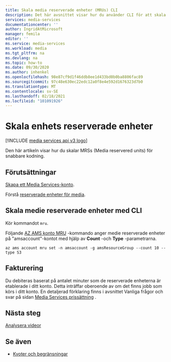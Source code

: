 ```yaml
---
title: Skala media reserverade enheter (MRUs) CLI
description: Det här avsnittet visar hur du använder CLI för att skala medie bearbetning med Azure Media Services.
services: media-services
documentationcenter: ''
author: IngridAtMicrosoft
manager: femila
editor: ''
ms.service: media-services
ms.workload: media
ms.tgt_pltfrm: na
ms.devlang: na
ms.topic: how-to
ms.date: 09/30/2020
ms.author: inhenkel
ms.openlocfilehash: 98e87cf9d1f46ddb8ee1d433bd0b0ba8806fac89
ms.sourcegitcommit: 97c48e630ec22edc12a0f8e4e592d1676323d7b0
ms.translationtype: MT
ms.contentlocale: sv-SE
ms.lasthandoff: 02/18/2021
ms.locfileid: "101091926"
---
```

# <a name="how-to-scale-media-reserved-units"></a>Skala enhets reserverade enheter

[!INCLUDE [media services api v3 logo](./includes/v3-hr.md)]

Den här artikeln visar hur du skalar MRSs (Media reservered units) för snabbare kodning.

## <a name="prerequisites"></a>Förutsättningar

[Skapa ett Media Services-konto](./create-account-howto.md).

Förstå [reserverade enheter för media](concept-media-reserved-units.md).

## <a name="scale-media-reserved-units-with-cli"></a>Skala medie reserverade enheter med CLI

Kör kommandot `mru`.

Följande [AZ AMS konto MRU](/cli/azure/ams/account/mru?view=azure-cli-latest) -kommando anger medie reserverade enheter på "amsaccount"-kontot med hjälp av **Count** -och **Type** -parametrarna.

```azurecli
az ams account mru set -n amsaccount -g amsResourceGroup --count 10 --type S3
```

## <a name="billing"></a>Fakturering

Du debiteras baserat på antalet minuter som de reserverade enheterna är etablerade i ditt konto. Detta inträffar oberoende av om det finns jobb som körs i ditt konto. En detaljerad förklaring finns i avsnittet Vanliga frågor och svar på sidan [Media Services prissättning](https://azure.microsoft.com/pricing/details/media-services/) .   

## <a name="next-step"></a>Nästa steg

[Analysera videor](analyze-videos-tutorial-with-api.md)

## <a name="see-also"></a>Se även

* [Kvoter och begränsningar](limits-quotas-constraints.md)
